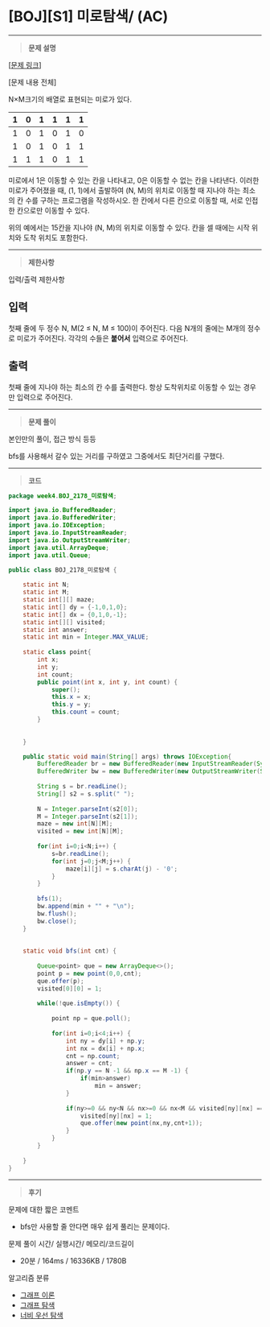 # [BOJ][S1] 미로탐색/ (AC)

---

> **문제 설명**
> 

[[문제 링크](https://www.acmicpc.net/problem/2178)]

[문제 내용 전체]

N×M크기의 배열로 표현되는 미로가 있다.

| 1 | 0 | 1 | 1 | 1 | 1 |
| --- | --- | --- | --- | --- | --- |
| 1 | 0 | 1 | 0 | 1 | 0 |
| 1 | 0 | 1 | 0 | 1 | 1 |
| 1 | 1 | 1 | 0 | 1 | 1 |

미로에서 1은 이동할 수 있는 칸을 나타내고, 0은 이동할 수 없는 칸을 나타낸다. 이러한 미로가 주어졌을 때, (1, 1)에서 출발하여 (N, M)의 위치로 이동할 때 지나야 하는 최소의 칸 수를 구하는 프로그램을 작성하시오. 한 칸에서 다른 칸으로 이동할 때, 서로 인접한 칸으로만 이동할 수 있다.

위의 예에서는 15칸을 지나야 (N, M)의 위치로 이동할 수 있다. 칸을 셀 때에는 시작 위치와 도착 위치도 포함한다.

---

> **제한사항**
> 

입력/출력 제한사항

## 입력

첫째 줄에 두 정수 N, M(2 ≤ N, M ≤ 100)이 주어진다. 다음 N개의 줄에는 M개의 정수로 미로가 주어진다. 각각의 수들은 **붙어서** 입력으로 주어진다.

## 출력

첫째 줄에 지나야 하는 최소의 칸 수를 출력한다. 항상 도착위치로 이동할 수 있는 경우만 입력으로 주어진다.

---

> **문제 풀이**
> 

본인만의 풀이, 접근 방식 등등

bfs를 사용해서 갈수 있는 거리를 구하였고 그중에서도 최단거리를 구했다.

---

> **코드**
> 

```java
package week4.BOJ_2178_미로탐색;

import java.io.BufferedReader;
import java.io.BufferedWriter;
import java.io.IOException;
import java.io.InputStreamReader;
import java.io.OutputStreamWriter;
import java.util.ArrayDeque;
import java.util.Queue;

public class BOJ_2178_미로탐색 {
	
	static int N;
	static int M;
	static int[][] maze;
	static int[] dy = {-1,0,1,0};
	static int[] dx = {0,1,0,-1};
	static int[][] visited;
	static int answer;
	static int min = Integer.MAX_VALUE;
	
	static class point{
		int x;
		int y;
		int count;
		public point(int x, int y, int count) {
			super();
			this.x = x;
			this.y = y;
			this.count = count;
		}
		
		
	}

	public static void main(String[] args) throws IOException{
		BufferedReader br = new BufferedReader(new InputStreamReader(System.in));
		BufferedWriter bw = new BufferedWriter(new OutputStreamWriter(System.out));
		
		String s = br.readLine();
		String[] s2 = s.split(" ");
		
		N = Integer.parseInt(s2[0]);
		M = Integer.parseInt(s2[1]);
		maze = new int[N][M];
		visited = new int[N][M];
		
		for(int i=0;i<N;i++) {
			s=br.readLine();
			for(int j=0;j<M;j++) {
				maze[i][j] = s.charAt(j) - '0';
			}
		}
		
		bfs(1);
		bw.append(min + "" + "\n");
		bw.flush();
		bw.close();
	}
	
	
	static void bfs(int cnt) {
		
		Queue<point> que = new ArrayDeque<>();
		point p = new point(0,0,cnt);
		que.offer(p);
		visited[0][0] = 1;
		
		while(!que.isEmpty()) {
			
			point np = que.poll();
			
			for(int i=0;i<4;i++) {
				int ny = dy[i] + np.y;
				int nx = dx[i] + np.x;
				cnt = np.count;
				answer = cnt;
				if(np.y == N -1 && np.x == M -1) {
					if(min>answer)
						min = answer;
				}
				
				if(ny>=0 && ny<N && nx>=0 && nx<M && visited[ny][nx] == 0 && maze[ny][nx] == 1) {
					visited[ny][nx] = 1;
					que.offer(new point(nx,ny,cnt+1));
				}
			}
		}
		
	}
}
```

---

> **후기**
> 

문제에 대한 짧은 코멘트

- bfs만 사용할 줄 안다면 매우 쉽게 풀리는 문제이다.

문제 풀이 시간/ 실행시간/ 메모리/코드길이

- 20분 / 164ms / 16336KB / 1780B

알고리즘 분류

- [그래프 이론](https://www.acmicpc.net/problem/tag/7)
- [그래프 탐색](https://www.acmicpc.net/problem/tag/11)
- [너비 우선 탐색](https://www.acmicpc.net/problem/tag/126)